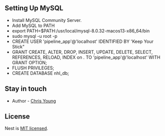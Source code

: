 ## Setting Up MySQL

- Install MySQL Community Server.
- Add MySQL to PATH
- export PATH=$PATH:/usr/local/mysql-8.0.32-macos13-x86_64/bin
- sudo mysql -u root -p
- CREATE USER 'pipeline_app'@'localhost' IDENTIFIED BY 'Keep Your Stick"
- GRANT CREATE, ALTER, DROP, INSERT, UPDATE, DELETE, SELECT, REFERENCES, RELOAD, INDEX on *.* TO 'pipeline_app'@'localhost' WITH GRANT OPTION;
- FLUSH PRIVILEGES;
- CREATE DATABASE nhl_db;

## Stay in touch

- Author - [Chris Young](novamation@gmail.com)

## License

Nest is [MIT licensed](LICENSE).
